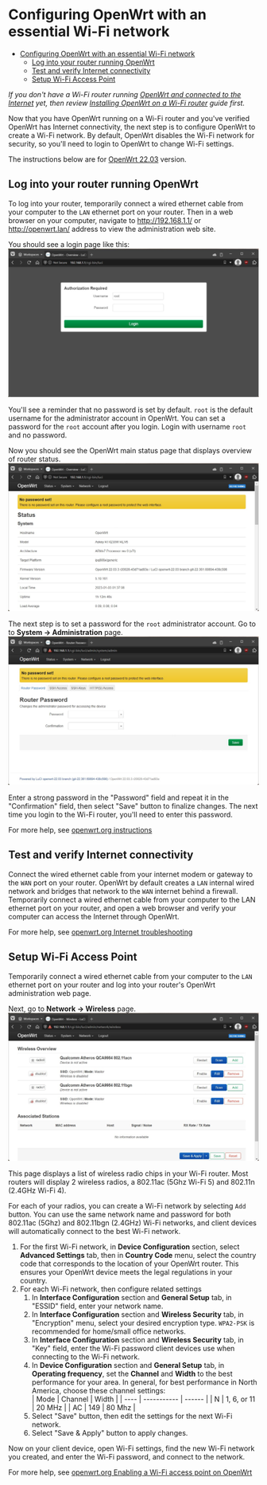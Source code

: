 # Configuring OpenWrt with an essential Wi-Fi network
- [Configuring OpenWrt with an essential Wi-Fi network](#configuring-openwrt-with-an-essential-wi-fi-network)
  - [Log into your router running OpenWrt](#log-into-your-router-running-openwrt)
  - [Test and verify Internet connectivity](#test-and-verify-internet-connectivity)
  - [Setup Wi-Fi Access Point](#setup-wi-fi-access-point)

*If you don't have a Wi-Fi router running [OpenWrt and connected to the Internet](https://openwrt.org) yet, then review [Installing OpenWrt on a Wi-Fi router](Installing-OpenWrt-on-a-Wi-Fi-router.md) guide first.*  

Now that you have OpenWrt running on a Wi-Fi router and you've verified OpenWrt has Internet connectivity, the next step is to configure OpenWrt to create a Wi-Fi network. By default, OpenWrt disables the Wi-Fi network for security, so you'll need to login to OpenWrt to change Wi-Fi settings.  

The instructions below are for [OpenWrt 22.03](https://openwrt.org/releases/22.03/start) version.

## Log into your router running OpenWrt
To log into your router, temporarily connect a wired ethernet cable from your computer to the `LAN` ethernet port on your router. Then in a web browser on your computer, navigate to http://192.168.1.1/ or http://openwrt.lan/ address to view the administration web site.  

You should see a login page like this:  
![Image](OpenWrt-essential-Wi-Fi_1.jpg)

You'll see a reminder that no password is set by default. `root` is the default username for the administrator account in OpenWrt. You can set a  password for the `root` account after you login. Login with username `root` and no password.  

Now you should see the OpenWrt main status page that displays overview of router status.  
![Image](OpenWrt-essential-Wi-Fi_2.jpg)

The next step is to set a password for the `root` administrator account. Go to to **System → Administration** page.  
![Image](OpenWrt-essential-Wi-Fi_3.jpg)

 Enter a strong password in the "Password" field and repeat it in the "Confirmation" field, then select "Save" button to finalize changes. The next time you login to the Wi-Fi router, you'll need to enter this password.  

For more help, see [openwrt.org instructions](https://openwrt.org/docs/guide-quick-start/walkthrough_login)

## Test and verify Internet connectivity
Connect the wired ethernet cable from your internet modem or gateway to the `WAN` port on your router. OpenWrt by default creates a `LAN` internal wired network and bridges that network to the `WAN` internet behind a firewall.  
Temporarily connect a wired ethernet cable from your computer to the LAN ethernet port on your router, and open a web browser and verify your computer can access the Internet through OpenWrt.

For more help, see [openwrt.org Internet troubleshooting](https://openwrt.org/docs/guide-quick-start/checks_and_troubleshooting)

## Setup Wi-Fi Access Point
Temporarily connect a wired ethernet cable from your computer to the `LAN` ethernet port on your router and log into your router's OpenWrt administration web page.  

Next, go to **Network → Wireless** page.  
![Image](OpenWrt-essential-Wi-Fi_4.jpg)

This page displays a list of wireless radio chips in your Wi-Fi router. Most routers will display 2 wireless radios, a 802.11ac (5Ghz Wi-Fi 5) and 802.11n (2.4GHz Wi-Fi 4).  

For each of your radios, you can create a Wi-Fi network by selecting `Add` button. You can use the same network name and password for both 802.11ac (5Ghz) and 802.11bgn (2.4GHz) Wi-Fi networks, and client devices will automatically connect to the best Wi-Fi network.  

1. For the first Wi-Fi network, in **Device Configuration** section, select **Advanced Settings** tab, then in **Country Code** menu, select the  country code that corresponds to the location of your OpenWrt router. This ensures your OpenWrt device meets the legal regulations in your country.  
2. For each Wi-Fi network, then configure related settings
   1. In **Interface Configuration** section and **General Setup** tab, in "ESSID" field, enter your network name. 
   2. In **Interface Configuration** section and **Wireless Security** tab, in "Encryption" menu, select your desired encryption type. `WPA2-PSK` is recommended for home/small office networks.
   3. In **Interface Configuration** section and **Wireless Security** tab, in "Key" field, enter the Wi-Fi password client devices use when connecting to the Wi-Fi network. 
   4. In **Device Configuration** section and **General Setup** tab, in  **Operating frequency**, set the **Channel** and **Width** to the best performance for your area. In general, for best performance in North America, choose these channel settings:     
        | Mode | Channel     | Width  |
        | ---- | ----------- | ------ |
        | N    | 1, 6, or 11 | 20 MHz |
        | AC   | 149         | 80 Mhz |
   5. Select "Save" button, then edit the settings for the next Wi-Fi network. 
   6. Select "Save & Apply" button to apply changes. 

Now on your client device, open Wi-Fi settings, find the new Wi-Fi network you created, and enter the Wi-Fi password, and connect to the network.

For more help, see [openwrt.org Enabling a Wi-Fi access point on OpenWrt](https://openwrt.org/docs/guide-quick-start/basic_wifi)